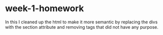 # week-1-homework
In this I cleaned up the html to make it more semantic by replacing the divs with the section attribute and removing tags that did not have any purpose.
